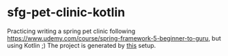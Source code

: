 # sfg-pet-clinic-kotlin
Practicing writing a spring pet clinic following https://www.udemy.com/course/spring-framework-5-beginner-to-guru, but using Kotlin ;)
The project is generated by [this](https://start.spring.io/#!type=maven-project&language=kotlin&platformVersion=2.4.5.RELEASE&packaging=jar&jvmVersion=11&groupId=cx.poc&artifactId=sfg-pet-clinic-kotlin&name=SFG%20Pet%20Clinic%20-%20Kotlin&description=Practicing%20writing%20a%20spring%20pet%20clinic%20following%20spring%205%20guru%20tutorial%2C%20but%20using%20Kotlin%20%3B&packageName=cx.poc.sfg-pet-clinic-kotlin&dependencies=devtools,lombok,configuration-processor,web,thymeleaf,mysql,h2,actuator,data-jpa) setup.
